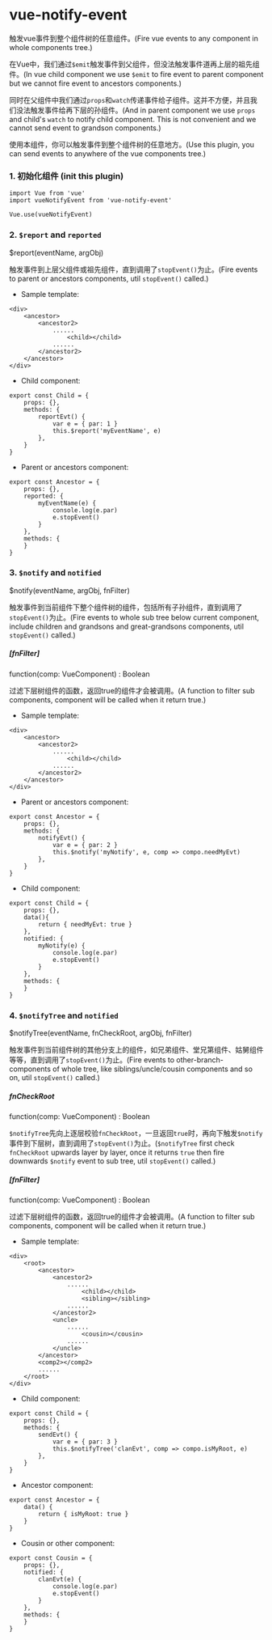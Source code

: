 # vue-notify-event
触发vue事件到整个组件树的任意组件。(Fire vue events to any component in whole components tree.)

在Vue中，我们通过`$emit`触发事件到父组件，但没法触发事件道再上层的祖先组件。(In vue child component we use `$emit` to fire event to parent component but we cannot fire event to ancestors components.)

同时在父组件中我们通过`props`和`watch`传递事件给子组件。这并不方便，并且我们没法触发事件给再下层的孙组件。(And in parent component we use `props` and child's `watch` to notify child component. This is not convenient and we cannot send event to grandson components.)

使用本组件，你可以触发事件到整个组件树的任意地方。(Use this plugin, you can send events to anywhere of the vue components tree.)

### 1. 初始化组件 (init this plugin)
```
import Vue from 'vue'
import vueNotifyEvent from 'vue-notify-event'

Vue.use(vueNotifyEvent)
```

### 2. `$report` and `reported`
$report(eventName, argObj)

触发事件到上层父组件或祖先组件，直到调用了`stopEvent()`为止。(Fire events to parent or ancestors components, util `stopEvent()` called.)

* Sample template:
```
<div>
    <ancestor>
        <ancestor2>
            ......
                <child></child>
            ......
        </ancestor2>
    </ancestor>
</div>
```
* Child component:
```
export const Child = {
    props: {},
    methods: {
        reportEvt() {
            var e = { par: 1 } 
            this.$report('myEventName', e)
        },
    }
}
``` 

* Parent or ancestors component:
```
export const Ancestor = {
    props: {},
    reported: {
        myEventName(e) {
            console.log(e.par)
            e.stopEvent()
        }
    },
    methods: {
    }
}
``` 


### 3. `$notify` and `notified`
$notify(eventName, argObj, fnFilter)

触发事件到当前组件下整个组件树的组件，包括所有子孙组件，直到调用了`stopEvent()`为止。(Fire events to whole sub tree below current component, include children and grandsons and great-grandsons components, util `stopEvent()` called.)
##### [fnFilter]
function(comp: VueComponent) : Boolean

过滤下层树组件的函数，返回true的组件才会被调用。(A function to filter sub components, component will be called when it return true.)

* Sample template:
```
<div>
    <ancestor>
        <ancestor2>
            ......
                <child></child>
            ......
        </ancestor2>
    </ancestor>
</div>
```

* Parent or ancestors component:
```
export const Ancestor = {
    props: {},
    methods: {
        notifyEvt() {
            var e = { par: 2 } 
            this.$notify('myNotify', e, comp => compo.needMyEvt)
        },
    }
}
``` 

* Child component:
```
export const Child = {
    props: {},
    data(){
        return { needMyEvt: true }
    },
    notified: {
        myNotify(e) {
            console.log(e.par)
            e.stopEvent()
        }
    },
    methods: {
    }
}
``` 



### 4. `$notifyTree` and `notified`
$notifyTree(eventName, fnCheckRoot, argObj, fnFilter)

触发事件到当前组件树的其他分支上的组件，如兄弟组件、堂兄第组件、姑舅组件等等，直到调用了`stopEvent()`为止。(Fire events to other-branch-components of whole tree, like siblings/uncle/cousin components and so on, util `stopEvent()` called.)
##### fnCheckRoot
function(comp: VueComponent) : Boolean

`$notifyTree`先向上逐层校验`fnCheckRoot`，一旦返回`true`时，再向下触发`$notify`事件到下层树，直到调用了`stopEvent()`为止。(`$notifyTree` first check `fnCheckRoot` upwards layer by layer, once it returns `true` then fire downwards `$notify` event to sub tree, util `stopEvent()` called.)
##### [fnFilter]
function(comp: VueComponent) : Boolean

过滤下层树组件的函数，返回true的组件才会被调用。(A function to filter sub components, component will be called when it return true.)
* Sample template:
```
<div>
    <root>
        <ancestor>
            <ancestor2>
                ......
                    <child></child>
                    <sibling></sibling>
                ......
            </ancestor2>
            <uncle>
                ......
                    <cousin></cousin>
                ......
            </uncle>
        </ancestor>
        <comp2></comp2>
        ......
    </root>
</div>
```

* Child component:
```
export const Child = {
    props: {},
    methods: {
        sendEvt() {
            var e = { par: 3 } 
            this.$notifyTree('clanEvt', comp => compo.isMyRoot, e)
        },
    }
}
``` 

* Ancestor component:
```
export const Ancestor = {
    data() {
        return { isMyRoot: true }
    }
}
``` 

* Cousin or other component:
```
export const Cousin = {
    props: {},
    notified: {
        clanEvt(e) {
            console.log(e.par)
            e.stopEvent()
        }
    },
    methods: {
    }
}
``` 
